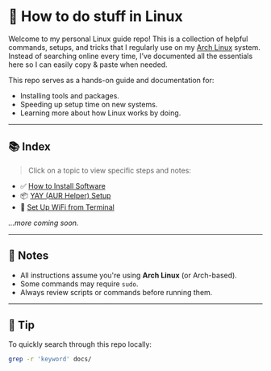 # 🐧 How to do stuff in Linux

Welcome to my personal Linux guide repo! This is a collection of helpful
commands, setups, and tricks that I regularly use on my
[Arch Linux](https://archlinux.org)
system. Instead of searching online every time, I’ve documented all the
essentials here so I can easily copy & paste when needed.

This repo serves as a hands-on guide and documentation for:

- Installing tools and packages.
- Speeding up setup time on new systems.
- Learning more about how Linux works by doing.

---

## 📚 Index

> Click on a topic to view specific steps and notes:

- ✅ [How to Install Software](./docs/how_to_install_software.md)
- 📦️ [YAY (AUR Helper) Setup](./docs/yay_setup.md)
- 📶 [Set Up WiFi from Terminal](./docs/setup_wifi.md)

_...more coming soon._

---

## 🧠 Notes

- All instructions assume you're using **Arch Linux** (or Arch-based).
- Some commands may require `sudo`.
- Always review scripts or commands before running them.

---

## 📌 Tip

To quickly search through this repo locally:

```bash
grep -r 'keyword' docs/
```
